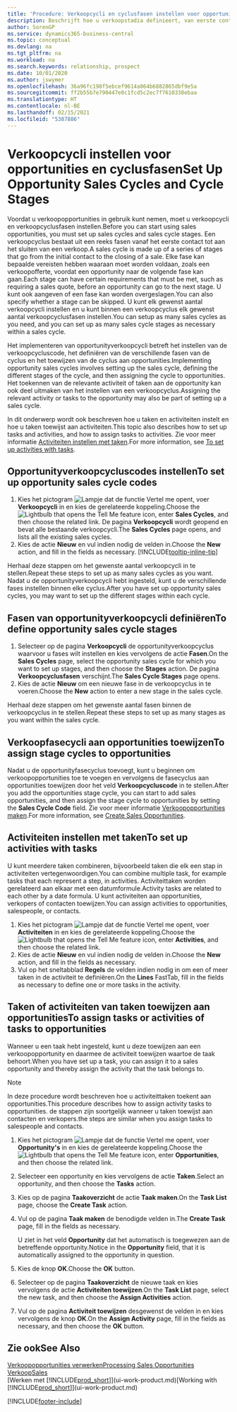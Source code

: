 ```yaml
---
title: 'Procedure: Verkoopcycli en cyclusfasen instellen voor opportunities| Microsoft Docs'
description: Beschrijft hoe u verkoopstadia definieert, van eerste contact tot sluiten, om een verkoopcyclus te maken en toe te wijzen aan opportunities in Business Central.
author: SorenGP
ms.service: dynamics365-business-central
ms.topic: conceptual
ms.devlang: na
ms.tgt_pltfrm: na
ms.workload: na
ms.search.keywords: relationship, prospect
ms.date: 10/01/2020
ms.author: jswymer
ms.openlocfilehash: 36a96fc198f5ebcef9614a864b6882865dbf9e5a
ms.sourcegitcommit: ff2b55b7e790447e0c1fcd5c2ec7f7610338ebaa
ms.translationtype: HT
ms.contentlocale: nl-BE
ms.lasthandoff: 02/15/2021
ms.locfileid: "5387886"
---
```

# <a name="set-up-opportunity-sales-cycles-and-cycle-stages"></a><span data-ttu-id="dffca-103">Verkoopcycli instellen voor opportunities en cyclusfasen</span><span class="sxs-lookup"><span data-stu-id="dffca-103">Set Up Opportunity Sales Cycles and Cycle Stages</span></span>
<span data-ttu-id="dffca-104">Voordat u verkoopopportunities in gebruik kunt nemen, moet u verkoopcycli en verkoopcyclusfasen instellen.</span><span class="sxs-lookup"><span data-stu-id="dffca-104">Before you can start using sales opportunities, you must set up sales cycles and sales cycle stages.</span></span> <span data-ttu-id="dffca-105">Een verkoopcyclus bestaat uit een reeks fasen vanaf het eerste contact tot aan het sluiten van een verkoop.</span><span class="sxs-lookup"><span data-stu-id="dffca-105">A sales cycle is made up of a series of stages that go from the initial contact to the closing of a sale.</span></span> <span data-ttu-id="dffca-106">Elke fase kan bepaalde vereisten hebben waaraan moet worden voldaan, zoals een verkoopofferte, voordat een opportunity naar de volgende fase kan gaan.</span><span class="sxs-lookup"><span data-stu-id="dffca-106">Each stage can have certain requirements that must be met, such as requiring a sales quote, before an opportunity can go to the next stage.</span></span> <span data-ttu-id="dffca-107">U kunt ook aangeven of een fase kan worden overgeslagen.</span><span class="sxs-lookup"><span data-stu-id="dffca-107">You can also specify whether a stage can be skipped.</span></span> <span data-ttu-id="dffca-108">U kunt elk gewenst aantal verkoopcycli instellen en u kunt binnen een verkoopcyclus elk gewenst aantal verkoopcyclusfasen instellen.</span><span class="sxs-lookup"><span data-stu-id="dffca-108">You can setup as many sales cycles as you need, and you can set up as many sales cycle stages as necessary within a sales cycle.</span></span>

<span data-ttu-id="dffca-109">Het implementeren van opportunityverkoopcycli betreft het instellen van de verkoopcycluscode, het definiëren van de verschillende fasen van de cyclus en het toewijzen van de cyclus aan opportunities.</span><span class="sxs-lookup"><span data-stu-id="dffca-109">Implementing opportunity sales cycles involves setting up the sales cycle, defining the different stages of the cycle, and then assigning the cycle to opportunities.</span></span> <span data-ttu-id="dffca-110">Het toekennen van de relevante activiteit of taken aan de opportunity kan ook deel uitmaken van het instellen van een verkoopcyclus.</span><span class="sxs-lookup"><span data-stu-id="dffca-110">Assigning the relevant activity or tasks to the opportunity may also be part of setting up a sales cycle.</span></span>

<span data-ttu-id="dffca-111">In dit onderwerp wordt ook beschreven hoe u taken en activiteiten instelt en hoe u taken toewijst aan activiteiten.</span><span class="sxs-lookup"><span data-stu-id="dffca-111">This topic also describes how to set up tasks and activities, and how to assign tasks to activities.</span></span> <span data-ttu-id="dffca-112">Zie voor meer informatie [Activiteiten instellen met taken](marketing-how-setup-opportunity-sales-cycles-stages.md#to-set-up-activities-with-tasks).</span><span class="sxs-lookup"><span data-stu-id="dffca-112">For more information, see [To set up activities with tasks](marketing-how-setup-opportunity-sales-cycles-stages.md#to-set-up-activities-with-tasks).</span></span>

## <a name="to-set-up-opportunity-sales-cycle-codes"></a><span data-ttu-id="dffca-113">Opportunityverkoopcycluscodes instellen</span><span class="sxs-lookup"><span data-stu-id="dffca-113">To set up opportunity sales cycle codes</span></span>
1. <span data-ttu-id="dffca-114">Kies het pictogram ![Lampje dat de functie Vertel me opent](media/ui-search/search_small.png "Vertel me wat u wilt doen"), voer **Verkoopcycli** in en kies de gerelateerde koppeling.</span><span class="sxs-lookup"><span data-stu-id="dffca-114">Choose the ![Lightbulb that opens the Tell Me feature](media/ui-search/search_small.png "Tell me what you want to do") icon, enter **Sales Cycles**, and then choose the related link.</span></span> <span data-ttu-id="dffca-115">De pagina **Verkoopcycli** wordt geopend en bevat alle bestaande verkoopcycli.</span><span class="sxs-lookup"><span data-stu-id="dffca-115">The **Sales Cycles** page opens, and lists all the existing sales cycles.</span></span>
2. <span data-ttu-id="dffca-116">Kies de actie **Nieuw** en vul indien nodig de velden in.</span><span class="sxs-lookup"><span data-stu-id="dffca-116">Choose the **New** action, and fill in the fields as necessary.</span></span> [!INCLUDE[tooltip-inline-tip](includes/tooltip-inline-tip_md.md)]

<span data-ttu-id="dffca-117">Herhaal deze stappen om het gewenste aantal verkoopcycli in te stellen.</span><span class="sxs-lookup"><span data-stu-id="dffca-117">Repeat these steps to set up as many sales cycles as you want.</span></span> <span data-ttu-id="dffca-118">Nadat u de opportunityverkoopcycli hebt ingesteld, kunt u de verschillende fases instellen binnen elke cyclus.</span><span class="sxs-lookup"><span data-stu-id="dffca-118">After you have set up opportunity sales cycles, you may want to set up the different stages within each cycle.</span></span>

## <a name="to-define-opportunity-sales-cycle-stages"></a><span data-ttu-id="dffca-119">Fasen van opportunityverkoopcycli definiëren</span><span class="sxs-lookup"><span data-stu-id="dffca-119">To define opportunity sales cycle stages</span></span>
1. <span data-ttu-id="dffca-120">Selecteer op de pagina **Verkoopcycli** de opportunityverkoopcyclus waarvoor u fases wilt instellen en kies vervolgens de actie **Fasen**.</span><span class="sxs-lookup"><span data-stu-id="dffca-120">On the **Sales Cycles** page, select the opportunity sales cycle for which you want to set up stages, and then choose the **Stages** action.</span></span> <span data-ttu-id="dffca-121">De pagina **Verkoopcyclusfasen** verschijnt.</span><span class="sxs-lookup"><span data-stu-id="dffca-121">The **Sales Cycle Stages** page opens.</span></span>
2. <span data-ttu-id="dffca-122">Kies de actie **Nieuw** om een nieuwe fase in de verkoopcyclus in te voeren.</span><span class="sxs-lookup"><span data-stu-id="dffca-122">Choose the **New** action to enter a new stage in the sales cycle.</span></span>

<span data-ttu-id="dffca-123">Herhaal deze stappen om het gewenste aantal fasen binnen de verkoopcyclus in te stellen.</span><span class="sxs-lookup"><span data-stu-id="dffca-123">Repeat these steps to set up as many stages as you want within the sales cycle.</span></span>

## <a name="to-assign-stage-cycles-to-opportunities"></a><span data-ttu-id="dffca-124">Verkoopfasecycli aan opportunities toewijzen</span><span class="sxs-lookup"><span data-stu-id="dffca-124">To assign stage cycles to opportunities</span></span>
<span data-ttu-id="dffca-125">Nadat u de opportunityfasecyclus toevoegt, kunt u beginnen om verkoopopportunities toe te voegen en vervolgens de fasecyclus aan opportunities toewijzen door het veld **Verkoopcycluscode** in te stellen.</span><span class="sxs-lookup"><span data-stu-id="dffca-125">After you add the opportunities stage cycle, you can start to add sales opportunities, and then assign the stage cycle to opportunities by setting the **Sales Cycle Code** field.</span></span> <span data-ttu-id="dffca-126">Zie voor meer informatie [Verkoopopportunities maken](marketing-how-create-opportunities.md).</span><span class="sxs-lookup"><span data-stu-id="dffca-126">For more information, see [Create Sales Opportunities](marketing-how-create-opportunities.md).</span></span>

## <a name="to-set-up-activities-with-tasks"></a><span data-ttu-id="dffca-127">Activiteiten instellen met taken</span><span class="sxs-lookup"><span data-stu-id="dffca-127">To set up activities with tasks</span></span>
<span data-ttu-id="dffca-128">U kunt meerdere taken combineren, bijvoorbeeld taken die elk een stap in activiteiten vertegenwoordigen.</span><span class="sxs-lookup"><span data-stu-id="dffca-128">You can combine multiple task, for example tasks that each represent a step, in activities.</span></span> <span data-ttu-id="dffca-129">Activiteittaken worden gerelateerd aan elkaar met een datumformule.</span><span class="sxs-lookup"><span data-stu-id="dffca-129">Activity tasks are related to each other by a date formula.</span></span> <span data-ttu-id="dffca-130">U kunt activiteiten aan opportunities, verkopers of contacten toewijzen.</span><span class="sxs-lookup"><span data-stu-id="dffca-130">You can assign activities to opportunities, salespeople, or contacts.</span></span>

1. <span data-ttu-id="dffca-131">Kies het pictogram ![Lampje dat de functie Vertel me opent](media/ui-search/search_small.png "Vertel me wat u wilt doen"), voer **Activiteiten** in en kies de gerelateerde koppeling.</span><span class="sxs-lookup"><span data-stu-id="dffca-131">Choose the ![Lightbulb that opens the Tell Me feature](media/ui-search/search_small.png "Tell me what you want to do") icon, enter **Activities**, and then choose the related link.</span></span>
2. <span data-ttu-id="dffca-132">Kies de actie **Nieuw** en vul indien nodig de velden in.</span><span class="sxs-lookup"><span data-stu-id="dffca-132">Choose the **New** action, and fill in the fields as necessary.</span></span>
3. <span data-ttu-id="dffca-133">Vul op het sneltabblad **Regels** de velden indien nodig in om een of meer taken in de activiteit te definiëren.</span><span class="sxs-lookup"><span data-stu-id="dffca-133">On the **Lines** FastTab, fill in the fields as necessary to define one or more tasks in the activity.</span></span>

## <a name="to-assign-tasks-or-activities-of-tasks-to-opportunities"></a><span data-ttu-id="dffca-134">Taken of activiteiten van taken toewijzen aan opportunities</span><span class="sxs-lookup"><span data-stu-id="dffca-134">To assign tasks or activities of tasks to opportunities</span></span>
<span data-ttu-id="dffca-135">Wanneer u een taak hebt ingesteld, kunt u deze toewijzen aan een verkoopopportunity en daarmee de activiteit toewijzen waartoe de taak behoort.</span><span class="sxs-lookup"><span data-stu-id="dffca-135">When you have set up a task, you can assign it to a sales opportunity and thereby assign the activity that the task belongs to.</span></span>

> [!NOTE]  
>   <span data-ttu-id="dffca-136">In deze procedure wordt beschreven hoe u activiteittaken toekent aan opportunities.</span><span class="sxs-lookup"><span data-stu-id="dffca-136">This procedure describes how to assign activity tasks to opportunities.</span></span> <span data-ttu-id="dffca-137">de stappen zijn soortgelijk wanneer u taken toewijst aan contacten en verkopers.</span><span class="sxs-lookup"><span data-stu-id="dffca-137">the steps are similar when you assign tasks to salespeople and contacts.</span></span>

1. <span data-ttu-id="dffca-138">Kies het pictogram ![Lampje dat de functie Vertel me opent](media/ui-search/search_small.png "Vertel me wat u wilt doen"), voer **Opportunity's** in en kies de gerelateerde koppeling.</span><span class="sxs-lookup"><span data-stu-id="dffca-138">Choose the ![Lightbulb that opens the Tell Me feature](media/ui-search/search_small.png "Tell me what you want to do") icon, enter **Opportunities**, and then choose the related link.</span></span>
2. <span data-ttu-id="dffca-139">Selecteer een opportunity en kies vervolgens de actie **Taken**.</span><span class="sxs-lookup"><span data-stu-id="dffca-139">Select an opportunity, and then choose the **Tasks** action.</span></span>
3. <span data-ttu-id="dffca-140">Kies op de pagina **Taakoverzicht** de actie **Taak maken**.</span><span class="sxs-lookup"><span data-stu-id="dffca-140">On the **Task List** page, choose the **Create Task** action.</span></span>
4.  <span data-ttu-id="dffca-141">Vul op de pagina **Taak maken** de benodigde velden in.</span><span class="sxs-lookup"><span data-stu-id="dffca-141">The **Create Task** page, fill in the fields as necessary.</span></span>

    <span data-ttu-id="dffca-142">U ziet in het veld **Opportunity** dat het automatisch is toegewezen aan de betreffende opportunity.</span><span class="sxs-lookup"><span data-stu-id="dffca-142">Notice in the **Opportunity** field, that it is automatically assigned to the opportunity in question.</span></span>
5. <span data-ttu-id="dffca-143">Kies de knop **OK**.</span><span class="sxs-lookup"><span data-stu-id="dffca-143">Choose the **OK** button.</span></span>
6. <span data-ttu-id="dffca-144">Selecteer op de pagina **Taakoverzicht** de nieuwe taak en kies vervolgens de actie **Activiteiten toewijzen**.</span><span class="sxs-lookup"><span data-stu-id="dffca-144">On the **Task List** page, select the new task, and then choose the **Assign Activities** action.</span></span>
7. <span data-ttu-id="dffca-145">Vul op de pagina **Activiteit toewijzen** desgewenst de velden in en kies vervolgens de knop **OK**.</span><span class="sxs-lookup"><span data-stu-id="dffca-145">On the **Assign Activity** page, fill in the fields as necessary, and then choose the **OK** button.</span></span>

## <a name="see-also"></a><span data-ttu-id="dffca-146">Zie ook</span><span class="sxs-lookup"><span data-stu-id="dffca-146">See Also</span></span>
[<span data-ttu-id="dffca-147">Verkoopopportunities verwerken</span><span class="sxs-lookup"><span data-stu-id="dffca-147">Processing Sales Opportunities</span></span>](marketing-processing-sales-opportunities.md)  
[<span data-ttu-id="dffca-148">Verkoop</span><span class="sxs-lookup"><span data-stu-id="dffca-148">Sales</span></span>](sales-manage-sales.md)  
<span data-ttu-id="dffca-149">[Werken met [!INCLUDE[prod_short](includes/prod_short.md)]](ui-work-product.md)</span><span class="sxs-lookup"><span data-stu-id="dffca-149">[Working with [!INCLUDE[prod_short](includes/prod_short.md)]](ui-work-product.md)</span></span>


[!INCLUDE[footer-include](includes/footer-banner.md)]